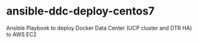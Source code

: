 # ansible-ddc-deploy-centos7
Ansible Playbook to deploy Docker Data Center (UCP cluster and DTR HA) to AWS EC2
